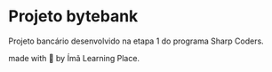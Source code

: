 # Projeto bytebank

Projeto bancário desenvolvido na etapa 1 do programa Sharp Coders.

made with 💙 by Ímã Learning Place.